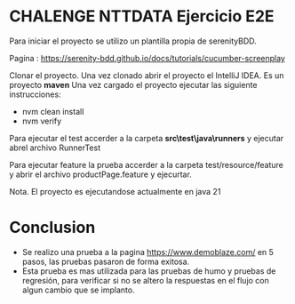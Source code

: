 # CHALENGE NTTDATA Ejercicio E2E
Para iniciar el proyecto se utilizo un plantilla propia de serenityBDD.

Pagina : https://serenity-bdd.github.io/docs/tutorials/cucumber-screenplay

Clonar el proyecto.
Una vez clonado abrir el proyecto el IntelliJ IDEA.
Es un proyecto **maven**
Una vez cargado el proyecto ejecutar las siguiente instrucciones:
* nvm clean install
* nvm verify

Para ejecutar el test accerder a la carpeta **src\test\java\runners** y ejecutar
abrel archivo RunnerTest

Para ejecutar feature la prueba accerder a la carpeta test/resource/feature y 
abrir el archivo productPage.feature y ejecurtar.

Nota. El proyecto es ejecutandose actualmente en java 21

# Conclusion

* Se realizo una prueba a la pagina https://www.demoblaze.com/ en 5 pasos, las pruebas pasaron de forma exitosa.
* Esta prueba es mas utilizada para las pruebas de humo y pruebas de regresión, para verificar si no se altero la respuestas en el flujo 
con algun cambio que se implanto.
